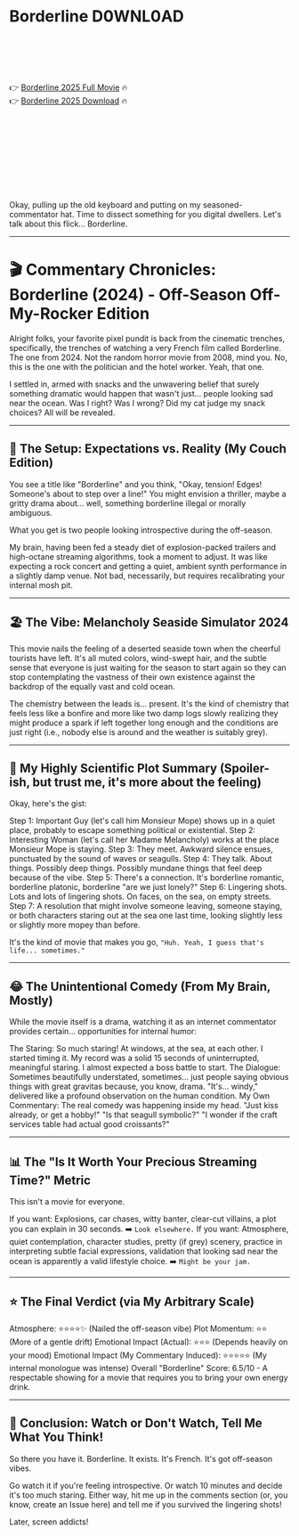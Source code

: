 # Borderline D0WNL0AD

<br><br><br><br>


👉 <a href="https://Paulo-florxicorbea1980.github.io/mykfwmbgfv/">Borderline 2025 Full Movie</a> 🔥
<br>
👉 <a href="https://Paulo-florxicorbea1980.github.io/mykfwmbgfv/">Borderline 2025 Download</a> 🔥


<br><br><br><br><br><br><br><br>


Okay, pulling up the old keyboard and putting on my seasoned-commentator hat. Time to dissect something for you digital dwellers. Let's talk about this flick... Borderline.

---

# 🎬 Commentary Chronicles: Borderline (2024) - Off-Season Off-My-Rocker Edition

Alright folks, your favorite pixel pundit is back from the cinematic trenches, specifically, the trenches of watching a very French film called Borderline. The one from 2024. Not the random horror movie from 2008, mind you. No, this is the one with the politician and the hotel worker. Yeah, that one.

I settled in, armed with snacks and the unwavering belief that surely something dramatic would happen that wasn't just... people looking sad near the ocean. Was I right? Was I wrong? Did my cat judge my snack choices? All will be revealed.

---

## 🤔 The Setup: Expectations vs. Reality (My Couch Edition)

You see a title like "Borderline" and you think, "Okay, tension! Edges! Someone's about to step over a line!" You might envision a thriller, maybe a gritty drama about... well, something borderline illegal or morally ambiguous.

What you get is two people looking introspective during the off-season.

My brain, having been fed a steady diet of explosion-packed trailers and high-octane streaming algorithms, took a moment to adjust. It was like expecting a rock concert and getting a quiet, ambient synth performance in a slightly damp venue. Not bad, necessarily, but requires recalibrating your internal mosh pit.

---

## 🏖️ The Vibe: Melancholy Seaside Simulator 2024

This movie nails the feeling of a deserted seaside town when the cheerful tourists have left. It's all muted colors, wind-swept hair, and the subtle sense that everyone is just waiting for the season to start again so they can stop contemplating the vastness of their own existence against the backdrop of the equally vast and cold ocean.

The chemistry between the leads is... present. It's the kind of chemistry that feels less like a bonfire and more like two damp logs slowly realizing they might produce a spark if left together long enough and the conditions are just right (i.e., nobody else is around and the weather is suitably grey).

---

## 🧐 My Highly Scientific Plot Summary (Spoiler-ish, but trust me, it's more about the feeling)

Okay, here's the gist:

   Step 1: Important Guy (let's call him Monsieur Mope) shows up in a quiet place, probably to escape something political or existential.
   Step 2: Interesting Woman (let's call her Madame Melancholy) works at the place Monsieur Mope is staying.
   Step 3: They meet. Awkward silence ensues, punctuated by the sound of waves or seagulls.
   Step 4: They talk. About things. Possibly deep things. Possibly mundane things that feel deep because of the vibe.
   Step 5: There's a connection. It's borderline romantic, borderline platonic, borderline "are we just lonely?"
   Step 6: Lingering shots. Lots and lots of lingering shots. On faces, on the sea, on empty streets.
   Step 7: A resolution that might involve someone leaving, someone staying, or both characters staring out at the sea one last time, looking slightly less or slightly more mopey than before.

It's the kind of movie that makes you go, ` "Huh. Yeah, I guess that's life... sometimes." `

---

## 😂 The Unintentional Comedy (From My Brain, Mostly)

While the movie itself is a drama, watching it as an internet commentator provides certain... opportunities for internal humor:

   The Staring: So much staring! At windows, at the sea, at each other. I started timing it. My record was a solid 15 seconds of uninterrupted, meaningful staring. I almost expected a boss battle to start.
   The Dialogue: Sometimes beautifully understated, sometimes... just people saying obvious things with great gravitas because, you know, drama. "It's... windy," delivered like a profound observation on the human condition.
   My Own Commentary: The real comedy was happening inside my head. "Just kiss already, or get a hobby!" "Is that seagull symbolic?" "I wonder if the craft services table had actual good croissants?"

---

## 📊 The "Is It Worth Your Precious Streaming Time?" Metric

This isn't a movie for everyone.

   If you want: Explosions, car chases, witty banter, clear-cut villains, a plot you can explain in 30 seconds.
       ➡️ `Look elsewhere.`
   If you want: Atmosphere, quiet contemplation, character studies, pretty (if grey) scenery, practice in interpreting subtle facial expressions, validation that looking sad near the ocean is apparently a valid lifestyle choice.
       ➡️ `Might be your jam.`

---

## ⭐ The Final Verdict (via My Arbitrary Scale)

   Atmosphere: ⭐⭐⭐⭐✨ (Nailed the off-season vibe)
   Plot Momentum: ⭐⭐ (More of a gentle drift)
   Emotional Impact (Actual): ⭐⭐⭐ (Depends heavily on your mood)
   Emotional Impact (My Commentary Induced): ⭐⭐⭐⭐⭐ (My internal monologue was intense)
   Overall "Borderline" Score: 6.5/10 - A respectable showing for a movie that requires you to bring your own energy drink.

---

## 👋 Conclusion: Watch or Don't Watch, Tell Me What You Think!

So there you have it. Borderline. It exists. It's French. It's got off-season vibes.

Go watch it if you're feeling introspective. Or watch 10 minutes and decide it's too much staring. Either way, hit me up in the comments section (or, you know, create an Issue here) and tell me if you survived the lingering shots!

Later, screen addicts!

